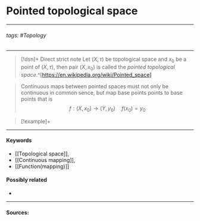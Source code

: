 # Pointed topological space
***
###### tags: #Topology 
***
>[!dsn]+ Direct strict note
>Let $(X,\tau)$ be topological space and $x_{0}$ be a point of $(X,\tau)$, then pair $(X,x_{0})$ is called the *pointed topological space*.^[https://en.wikipedia.org/wiki/Pointed_space]

>Continuous maps between pointed spaces must not only be continuous in common sence, but map base points points to base points that is
>$$f:(X,x_{0})\to(Y,y_{0})\quad f(x_{0})=y_{0}$$

>[!example]+ 
>
***
#### Keywords
- [[Topological space]],
- [[Continuous mapping]],
- [[Function(mapping)]]
#### Possibly related
- 
***
#### Sources: